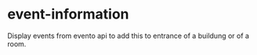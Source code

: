 # event-information
Display events from evento api to add this to entrance of a buildung or of a room.
